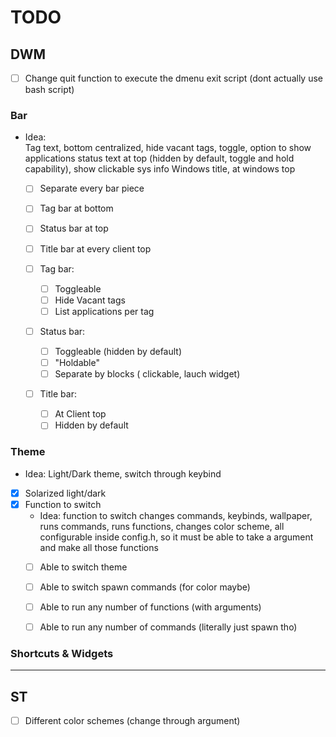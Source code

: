 # TODO

## DWM

 - [ ] Change quit function to execute the dmenu exit script (dont actually use bash script)

 ### Bar

  * Idea:  
    Tag text, bottom centralized, hide vacant tags, toggle, option to show applications
    status text at top (hidden by default, toggle and hold capability), show clickable sys info
    Windows title, at windows top

    - [ ] Separate every bar piece
    - [ ] Tag bar at bottom
    - [ ] Status bar at top
    - [ ] Title bar at every client top

    - [ ] Tag bar:  
      - [ ] Toggleable
      - [ ] Hide Vacant tags
      - [ ] List applications per tag

    - [ ] Status bar:  
      - [ ] Toggleable (hidden by default)
      - [ ] "Holdable"
      - [ ] Separate by blocks ( clickable, lauch widget)

    - [ ] Title bar:
      - [ ] At Client top
      - [ ] Hidden by default

 ### Theme  

  * Idea:
    Light/Dark theme, switch through keybind

  - [x] Solarized light/dark
  - [x] Function to switch
    * Idea: function to switch changes commands, keybinds, wallpaper, runs commands, runs functions, changes color scheme, all configurable inside config.h, so it must be able to take a argument and make all those functions
    - [ ] Able to switch theme
    - [ ] Able to switch spawn commands (for color maybe)
    - [ ] Able to run any number of functions (with arguments)
    - [ ] Able to run any number of commands (literally just spawn tho)


 ### Shortcuts & Widgets

---  

## ST

 - [ ] Different color schemes (change through argument)
